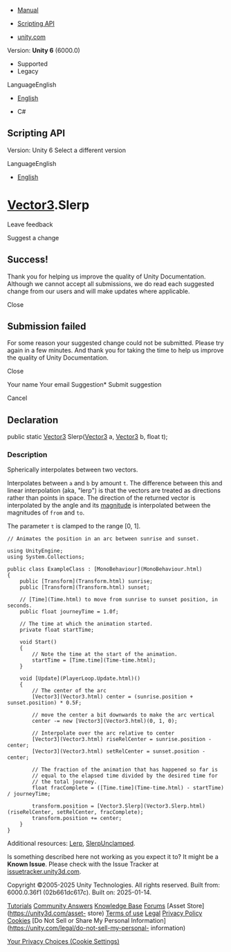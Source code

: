 [ ]()

  * [Manual](../Manual/index.html)
  * [Scripting API](../ScriptReference/index.html)

  * [unity.com](https://unity.com/)

Version: **Unity 6** (6000.0)

  * Supported
  * Legacy

LanguageEnglish

  * [English]()

  * C#

[ ](https://docs.unity3d.com)

## Scripting API

Version: Unity 6 Select a different version

LanguageEnglish

  * [English]()

#  [Vector3](Vector3.html).Slerp

Leave feedback

Suggest a change

## Success!

Thank you for helping us improve the quality of Unity Documentation. Although
we cannot accept all submissions, we do read each suggested change from our
users and will make updates where applicable.

Close

## Submission failed

For some reason your suggested change could not be submitted. Please <a>try
again</a> in a few minutes. And thank you for taking the time to help us
improve the quality of Unity Documentation.

Close

Your name Your email Suggestion* Submit suggestion

Cancel

[ ]()

## Declaration

public static [Vector3](Vector3.html) Slerp([Vector3](Vector3.html) a,
[Vector3](Vector3.html) b, float t);

### Description

Spherically interpolates between two vectors.

Interpolates between `a` and `b` by amount `t`. The difference between this
and linear interpolation (aka, "lerp") is that the vectors are treated as
directions rather than points in space. The direction of the returned vector
is interpolated by the angle and its [magnitude](Vector3-magnitude.html) is
interpolated between the magnitudes of `from` and `to`.  
  
The parameter `t` is clamped to the range [0, 1].

    
    
    // Animates the position in an arc between sunrise and sunset.  
      
    using UnityEngine;
    using System.Collections;  
      
    public class ExampleClass : [MonoBehaviour](MonoBehaviour.html)
    {
        public [Transform](Transform.html) sunrise;
        public [Transform](Transform.html) sunset;  
      
        // [Time](Time.html) to move from sunrise to sunset position, in seconds.
        public float journeyTime = 1.0f;  
      
        // The time at which the animation started.
        private float startTime;  
      
        void Start()
        {
            // Note the time at the start of the animation.
            startTime = [Time.time](Time-time.html);
        }  
      
        void [Update](PlayerLoop.Update.html)()
        {
            // The center of the arc
            [Vector3](Vector3.html) center = (sunrise.position + sunset.position) * 0.5F;  
      
            // move the center a bit downwards to make the arc vertical
            center -= new [Vector3](Vector3.html)(0, 1, 0);  
      
            // Interpolate over the arc relative to center
            [Vector3](Vector3.html) riseRelCenter = sunrise.position - center;
            [Vector3](Vector3.html) setRelCenter = sunset.position - center;  
      
            // The fraction of the animation that has happened so far is
            // equal to the elapsed time divided by the desired time for
            // the total journey.
            float fracComplete = ([Time.time](Time-time.html) - startTime) / journeyTime;  
      
            transform.position = [Vector3.Slerp](Vector3.Slerp.html)(riseRelCenter, setRelCenter, fracComplete);
            transform.position += center;
        }
    }
    

Additional resources: [Lerp](Vector3.Lerp.html),
[SlerpUnclamped](Vector3.SlerpUnclamped.html).

Is something described here not working as you expect it to? It might be a
**Known Issue**. Please check with the Issue Tracker at
[issuetracker.unity3d.com](https://issuetracker.unity3d.com).

Copyright ©2005-2025 Unity Technologies. All rights reserved. Built from:
6000.0.36f1 (02b661dc617c). Built on: 2025-01-14.

[Tutorials](https://unity3d.com/learn) [Community
Answers](https://answers.unity3d.com) [Knowledge
Base](https://support.unity3d.com/hc/en-us)
[Forums](https://forum.unity3d.com) [Asset Store](https://unity3d.com/asset-
store) [Terms of use](https://docs.unity3d.com/Manual/TermsOfUse.html)
[Legal](https://unity.com/legal) [Privacy
Policy](https://unity.com/legal/privacy-policy)
[Cookies](https://unity.com/legal/cookie-policy) [Do Not Sell or Share My
Personal Information](https://unity.com/legal/do-not-sell-my-personal-
information)

[Your Privacy Choices (Cookie Settings)](javascript:void\(0\);)

